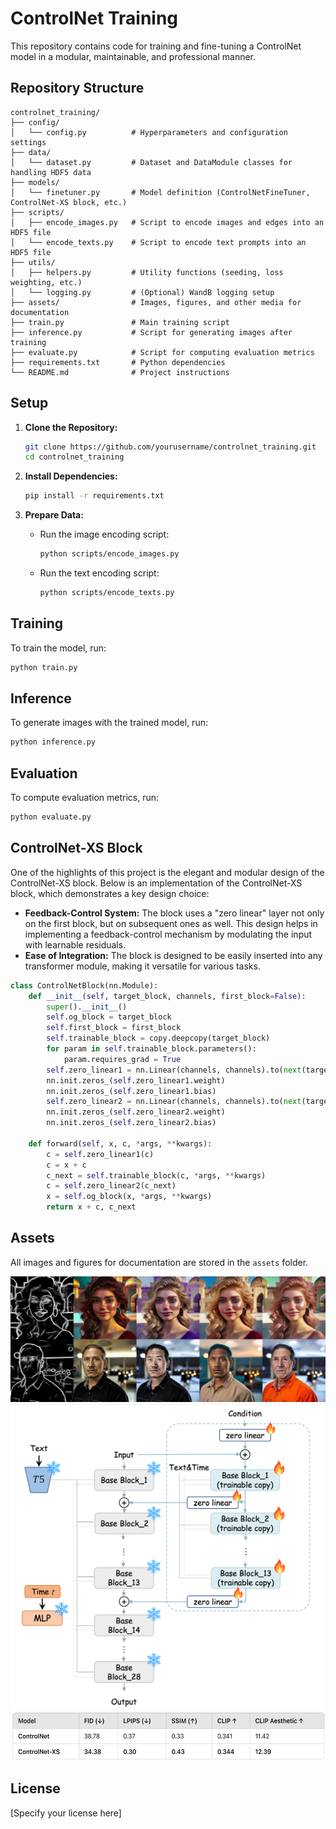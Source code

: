 # ControlNet Training

This repository contains code for training and fine-tuning a ControlNet model in a modular, maintainable, and professional manner.

## Repository Structure

```
controlnet_training/
├── config/
│   └── config.py          # Hyperparameters and configuration settings
├── data/
│   └── dataset.py         # Dataset and DataModule classes for handling HDF5 data
├── models/
│   └── finetuner.py       # Model definition (ControlNetFineTuner, ControlNet-XS block, etc.)
├── scripts/
│   ├── encode_images.py   # Script to encode images and edges into an HDF5 file
│   └── encode_texts.py    # Script to encode text prompts into an HDF5 file
├── utils/
│   ├── helpers.py         # Utility functions (seeding, loss weighting, etc.)
│   └── logging.py         # (Optional) WandB logging setup
├── assets/                # Images, figures, and other media for documentation
├── train.py               # Main training script
├── inference.py           # Script for generating images after training
├── evaluate.py            # Script for computing evaluation metrics
├── requirements.txt       # Python dependencies
└── README.md              # Project instructions
```

## Setup

1. **Clone the Repository:**

   ```bash
   git clone https://github.com/yourusername/controlnet_training.git
   cd controlnet_training
   ```

2. **Install Dependencies:**

   ```bash
   pip install -r requirements.txt
   ```

3. **Prepare Data:**

   - Run the image encoding script:
     ```bash
     python scripts/encode_images.py
     ```
   - Run the text encoding script:
     ```bash
     python scripts/encode_texts.py
     ```

## Training

To train the model, run:

```bash
python train.py
```

## Inference

To generate images with the trained model, run:

```bash
python inference.py
```

## Evaluation

To compute evaluation metrics, run:

```bash
python evaluate.py
```

## ControlNet-XS Block

One of the highlights of this project is the elegant and modular design of the ControlNet-XS block. Below is an implementation of the ControlNet-XS block, which demonstrates a key design choice:  
- **Feedback-Control System:** The block uses a "zero linear" layer not only on the first block, but on subsequent ones as well. This design helps in implementing a feedback-control mechanism by modulating the input with learnable residuals.
- **Ease of Integration:** The block is designed to be easily inserted into any transformer module, making it versatile for various tasks.

```python
class ControlNetBlock(nn.Module):
    def __init__(self, target_block, channels, first_block=False):
        super().__init__()
        self.og_block = target_block
        self.first_block = first_block
        self.trainable_block = copy.deepcopy(target_block)
        for param in self.trainable_block.parameters():
            param.requires_grad = True
        self.zero_linear1 = nn.Linear(channels, channels).to(next(target_block.parameters()).device)
        nn.init.zeros_(self.zero_linear1.weight)
        nn.init.zeros_(self.zero_linear1.bias)
        self.zero_linear2 = nn.Linear(channels, channels).to(next(target_block.parameters()).device)
        nn.init.zeros_(self.zero_linear2.weight)
        nn.init.zeros_(self.zero_linear2.bias)

    def forward(self, x, c, *args, **kwargs):
        c = self.zero_linear1(c)  
        c = x + c
        c_next = self.trainable_block(c, *args, **kwargs)
        c = self.zero_linear2(c_next)
        x = self.og_block(x, *args, **kwargs)
        return x + c, c_next
```

## Assets

All images and figures for documentation are stored in the `assets` folder.

<img src="assets/controlnet_images.jpg" alt="ControlNet Evaluation"/>
<img src="assets/controlnet_architecture.png" alt="ControlNet Architecture" width="500"/>
<img src="assets/controlnet_eval.png" alt="ControlNet Evaluation" height="80"/>

## License

[Specify your license here]
